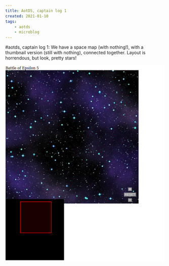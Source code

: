 ```yaml
---
title: AotDS, captain log 1
created: 2021-01-10
tags:
    - aotds
    - microblog
---
```


#aotds, captain log 1: We have a space map (with nothing!), with a thumbnail version (still with nothing), connected together. Layout is horrendous, but look, pretty stars!

<div style="width: 100%; text-align: center">
<img src="update1.png" />
</div>
